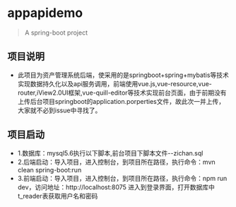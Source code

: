 # appapidemo

> A spring-boot project

## 项目说明

- 此项目为资产管理系统后端，使采用的是springboot+spring+mybatis等技术实现数据持久化以及api服务调用，前端使用vue.js,vue-resource,vue-router,iView2.0UI框架,vue-quill-editor等技术实现前台页面，由于前期没有上传后台项目springboot的application.porperties文件，故此次一并上传，大家就不必到issue中寻找了。

## 项目启动
- 1.数据库：mysql5.6执行以下脚本,前台项目下脚本文件--zichan.sql
- 2.后端启动：导入项目，进入控制台，到项目所在路径，执行命令：mvn clean spring-boot:run
- 3.前端启动：导入项目，进入控制台，到项目所在路径，执行命令：npm run dev，访问地址：http://localhost:8075  进入到登录界面，打开数据库中t_reader表获取用户名和密码
